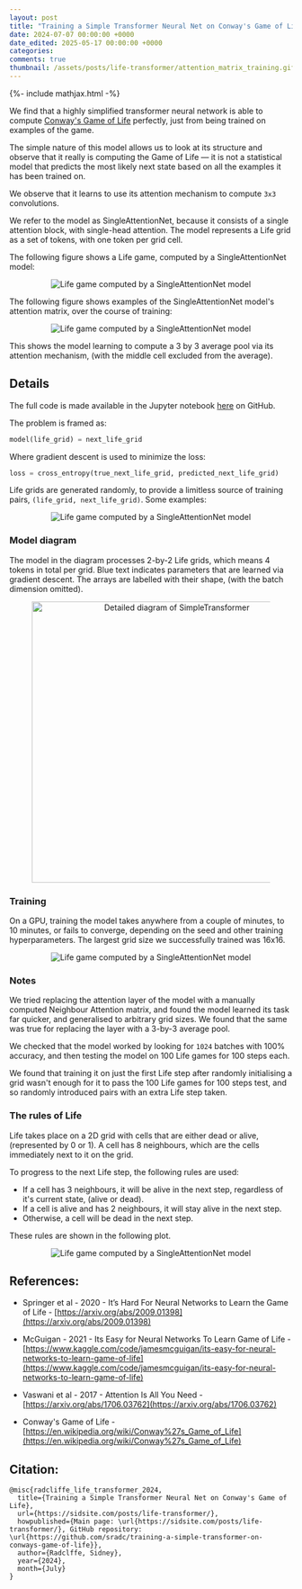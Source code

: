 ```yaml
---
layout: post
title: "Training a Simple Transformer Neural Net on Conway's Game of Life"
date: 2024-07-07 00:00:00 +0000
date_edited: 2025-05-17 00:00:00 +0000
categories:
comments: true
thumbnail: /assets/posts/life-transformer/attention_matrix_training.gif
---
```


{%- include mathjax.html -%}

We find that a highly simplified transformer neural network
is able to compute [Conway's Game of Life](https://www.youtube.com/watch?v=R9Plq-D1gEk) perfectly, 
just from being trained on examples of the game.

The simple nature of this model allows us to look at its structure
and observe that it really is computing the Game of Life
— it is not a statistical model that predicts the most likely next state based 
on all the examples it has been trained on.

We observe that it learns to use its attention mechanism to compute `3x3` convolutions.

We refer to the model as SingleAttentionNet, 
because it consists of a single attention block, 
with single-head attention. 
The model represents a Life grid as a set of tokens,
with one token per grid cell.

The following figure shows a Life game, computed by a SingleAttentionNet model:

<p align="center">
<img 
    src="/assets/posts/life-transformer/life_grid_computed_by_transformer.gif"
    alt="Life game computed by a SingleAttentionNet model"
/>
</p>

The following figure shows examples of the SingleAttentionNet model's attention matrix, over the course of training:

<p align="center">
<img 
    src="/assets/posts/life-transformer/attention_matrix_training.gif"
    alt="Life game computed by a SingleAttentionNet model"
/>
</p>

This shows the model learning to compute a 3 by 3 average pool via its attention mechanism, 
(with the middle cell excluded from the average).

## Details

The full code is made available in the Jupyter notebook [here](https://github.com/sradc/training-a-simple-transformer-on-conways-game-of-life/blob/main/main.ipynb) on GitHub.

The problem is framed as:

```python
model(life_grid) = next_life_grid
```

Where gradient descent is used to minimize the loss:

```python
loss = cross_entropy(true_next_life_grid, predicted_next_life_grid)
```

Life grids are generated randomly, 
to provide a limitless source of training pairs,
`(life_grid, next_life_grid)`. Some examples:

<p align="center">
<img 
    src="/assets/posts/life-transformer/training_examples.png"
    alt="Life game computed by a SingleAttentionNet model"
/>
</p>

### Model diagram

The model in the diagram processes 2-by-2 Life grids, which means 4 tokens in total per grid. Blue text indicates parameters that are learned via gradient descent. The arrays are labelled with their shape, (with the batch dimension omitted).

<figure class="image">
<p align="center">
<img 
    src="/assets/posts/life-transformer/simple_transformer_detailed.drawio.png"
    alt="Detailed diagram of SimpleTransformer"
    width=500
/>
</p>
</figure>


### Training

On a GPU, training the model takes anywhere from a couple of minutes, 
to 10 minutes, or fails to converge, depending on the seed and other training hyperparameters.
The largest grid size we successfully trained was 16x16.

<p align="center">
<img 
    src="/assets/posts/life-transformer/training_progress.png"
    alt="Life game computed by a SingleAttentionNet model"
/>
</p>

### Notes

We tried replacing the attention layer of the model with a manually computed Neighbour Attention matrix,
and found the model learned its task far quicker, and generalised to arbitrary grid sizes.
We found that the same was true for replacing the layer with a 3-by-3 average pool.

We checked that the model worked by looking for `1024` batches with 100% accuracy, 
and then testing the model on 100 Life games for 100 steps each.

We found that training it on just the first Life step after randomly initialising a grid 
wasn't enough for it to pass the 100 Life games for 100 steps test,
and so randomly introduced pairs with an extra Life step taken.

### The rules of Life

Life takes place on a 2D grid with cells that are either dead or alive, (represented by 0 or 1). 
A cell has 8 neighbours, which are the cells immediately next to it on the grid.

To progress to the next Life step, the following rules are used:

- If a cell has 3 neighbours, it will be alive in the next step, regardless of it's current state, (alive or dead).
- If a cell is alive and has 2 neighbours, it will stay alive in the next step.
- Otherwise, a cell will be dead in the next step.

These rules are shown in the following plot.

<p align="center">
<img 
    src="/assets/posts/life-transformer/life_state_diagram.png"
    alt="Life game computed by a SingleAttentionNet model"
/>
</p>

## References:

- Springer et al - 2020 - It’s Hard For Neural Networks to Learn the Game of
Life - [https://arxiv.org/abs/2009.01398](https://arxiv.org/abs/2009.01398)

- McGuigan - 2021 - Its Easy for Neural Networks To Learn Game of Life - [https://www.kaggle.com/code/jamesmcguigan/its-easy-for-neural-networks-to-learn-game-of-life](https://www.kaggle.com/code/jamesmcguigan/its-easy-for-neural-networks-to-learn-game-of-life)

- Vaswani et al - 2017 - Attention Is All You Need - [https://arxiv.org/abs/1706.03762](https://arxiv.org/abs/1706.03762) 

- Conway's Game of Life - [https://en.wikipedia.org/wiki/Conway%27s_Game_of_Life](https://en.wikipedia.org/wiki/Conway%27s_Game_of_Life)


## Citation:

```
@misc{radcliffe_life_transformer_2024,
  title={Training a Simple Transformer Neural Net on Conway's Game of Life},
  url={https://sidsite.com/posts/life-transformer/},
  howpublished={Main page: \url{https://sidsite.com/posts/life-transformer/}, GitHub repository: \url{https://github.com/sradc/training-a-simple-transformer-on-conways-game-of-life}},
  author={Radclffe, Sidney},
  year={2024},
  month={July}
}
```
